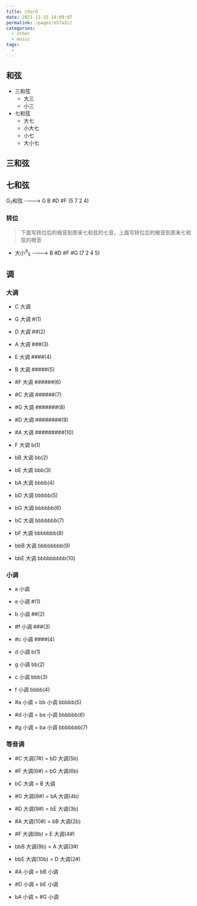 ```yaml
---
title: chord
date: 2021-11-25 14:09:07
permalink: /pages/e57a2c/
categories:
  - other
  - music
tags:
  - 
---
```

## 和弦

- 三和弦
  - 大三
  - 小三
- 七和弦
  - 大七
  - 小大七
  - 小七
  - 大小七

## 三和弦

## 七和弦

G<sub>7</sub>和弦 ----> G B #D #F (5 7 2 4)

### 转位

> 下面写转位后的根音到原来七和弦的七音，上面写转位后的根音到原来七和弦的根音

- 大小<sup>6</sup><sub>5</sub> ----> B #D #F #G (7 2 4 5)

## 调

### 大调

- C 大调
- G 大调 #(1)
- D 大调 ##(2)
- A 大调 ###(3)
- E 大调 ####(4)
- B 大调 #####(5)
- #F 大调 ######(6)
- #C 大调 ######(7)

- #G 大调 #######(8)
- #D 大调 ########(9)
- #A 大调 #########(10)

- F 大调 b(1)
- bB 大调 bb(2)
- bE 大调 bbb(3)
- bA 大调 bbbb(4)
- bD 大调 bbbbb(5)
- bG 大调 bbbbbb(6)
- bC 大调 bbbbbbb(7)

- bF 大调 bbbbbbb(8)
- bbB 大调 bbbbbbbb(9)
- bbE 大调 bbbbbbbbb(10)

### 小调

- a 小调
- e 小调 #(1)
- b 小调 ##(2)
- #f 小调 ###(3)
- #c 小调 ####(4)

- d 小调 b(1)
- g 小调 bb(2)
- c 小调 bbb(3)
- f 小调 bbbb(4)
- #a 小调 = bb 小调 bbbbb(5)
- #d 小调 = be 小调 bbbbbb(6)
- #g 小调 = ba 小调 bbbbbbb(7)

### 等音调

- #C 大调(7#) = bD 大调(5b)
- #F 大调(6#) = bG 大调(6b)
- bC 大调 = B 大调
- #G 大调(8#) = bA 大调(4b)
- #D 大调(9#) = bE 大调(3b)
- #A 大调(10#) = bB 大调(2b)
- #F 大调(8b) = E 大调(4#)
- bbB 大调(9b) = A 大调(3#)
- bbE 大调(10b) = D 大调(2#)

- #A 小调 = bB 小调
- #D 小调 = bE 小调
- bA 小调 = #G 小调
